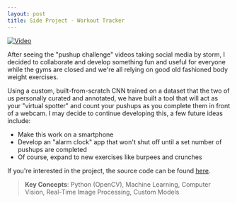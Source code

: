 ```yaml
---
layout: post
title: Side Project - Workout Tracker
---
```

<!-- 
Need to take file id from sharable link and stick it into a new format... ie: if https://drive.google.com/file/d/<FILE_ID>/view?usp=sharing is the sharable link, make it: https://drive.google.com/uc?export=view&id=<FILE_ID>
-->
[![Video](https://drive.google.com/uc?export=view&id=14Nug6PqLwWV0rnjXMmFnjGEcWsYsc8zp)](https://drive.google.com/drive/u/0/folders/1M8pT_31N_9nE_6P1wLJwbqIm5MEDu047 "Workout Tracker Demo")

After seeing the "pushup challenge" videos taking social media by storm, I decided to collaborate and develop something fun and useful for everyone while the gyms are closed and we're all relying on good old fashioned body weight exercises.

Using a custom, built-from-scratch CNN trained on a dataset that the two of us personally curated and annotated, we have built a tool that will act as your "virtual spotter" and count your pushups as you complete them in front of a webcam. I may decide to continue developing this, a few future ideas include:
- Make this work on a smartphone
- Develop an "alarm clock" app that won't shut off until a set number of pushups are completed
- Of course, expand to new exercises like burpees and crunches

If you're interested in the project, the source code can be found <a href="https://github.com/stevebottos/workout_tracker" target="_blank">here</a>.

> **Key Concepts**: Python (OpenCV), Machine Learning, Computer Vision, Real-Time Image Processing, Custom Models
